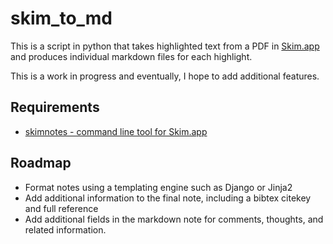 # skim_to_md

This is a script in python that takes highlighted text from a PDF in [Skim.app]() and produces individual markdown files for each highlight. 

This is a work in progress and eventually, I hope to add additional features.

## Requirements
- [skimnotes - command line tool for Skim.app](https://sourceforge.net/projects/skim-app/files/SkimNotes%20framework%20and%20tool/)

## Roadmap

- Format notes using a templating engine such as Django or Jinja2
- Add additional information to the final note, including a bibtex citekey and full reference 
- Add additional fields in the markdown note for comments, thoughts, and related information.
